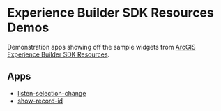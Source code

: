 # Experience Builder SDK Resources Demos

Demonstration apps showing off the sample widgets from [ArcGIS Experience Builder SDK Resources](https://github.com/Esri/arcgis-experience-builder-sdk-resources).

## Apps

- [listen-selection-change](https://gavinr-maps.github.io/arcgis-experience-builder-sdk-resources-demos/listen-selection-change)
- [show-record-id](https://gavinr-maps.github.io/arcgis-experience-builder-sdk-resources-demos/)
